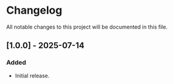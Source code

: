 # Changelog

All notable changes to this project will be documented in this file.

## [1.0.0] - 2025-07-14

### Added

- Initial release.
